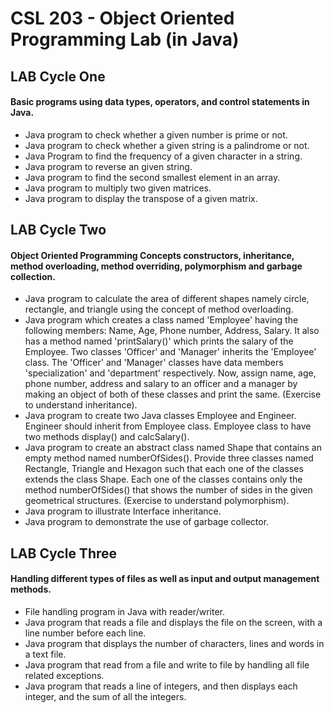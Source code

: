 # CSL 203 - Object Oriented Programming Lab (in Java)

## LAB Cycle One

#### Basic programs using data types, operators, and control statements in Java.

* Java program to check whether a given number is prime or not.
* Java program to check whether a given string is a palindrome or not.
* Java Program to find the frequency of a given character in a string.
* Java program to reverse an given string.
* Java program to find the second smallest element in an array.
* Java program to multiply two given matrices.
* Java program to display the transpose of a given matrix.

## LAB Cycle Two

#### Object Oriented Programming Concepts constructors, inheritance, method overloading, method overriding, polymorphism and garbage collection.

* Java program to calculate the area of different shapes namely circle, rectangle, and triangle using the concept of method overloading.
* Java program which creates a class named 'Employee' having the following members: Name, Age, Phone number, Address, Salary. It also has a method named 'printSalary()' which prints the salary of the Employee. Two classes 'Officer' and 'Manager' inherits the 'Employee' class. The 'Officer' and 'Manager' classes have data members 'specialization' and 'department' respectively. Now, assign name, age, phone number, address and salary to an officer and a manager by making an object of both of these classes and print the same. (Exercise to understand inheritance).
* Java program to create two Java classes Employee and Engineer. Engineer should inherit from Employee class. Employee class to have two methods display() and calcSalary().
* Java program to create an abstract class named Shape that contains an empty method named numberOfSides(). Provide three classes named Rectangle, Triangle and Hexagon such that each one of the classes extends the class Shape. Each one of the classes contains only the method numberOfSides() that shows the number of sides in the given geometrical structures. (Exercise to understand polymorphism).
* Java program to illustrate Interface inheritance.
* Java program to demonstrate the use of garbage collector.

## LAB Cycle Three

#### Handling different types of files as well as input and output management methods.

* File handling program in Java with reader/writer.
* Java program that reads a file and displays the file on the screen, with a line number before each line.
* Java program that displays the number of characters, lines and words in a text file.
* Java program that read from a file and write to file by handling all file related exceptions.
* Java program that reads a line of integers, and then displays each integer, and the sum of all the integers.
